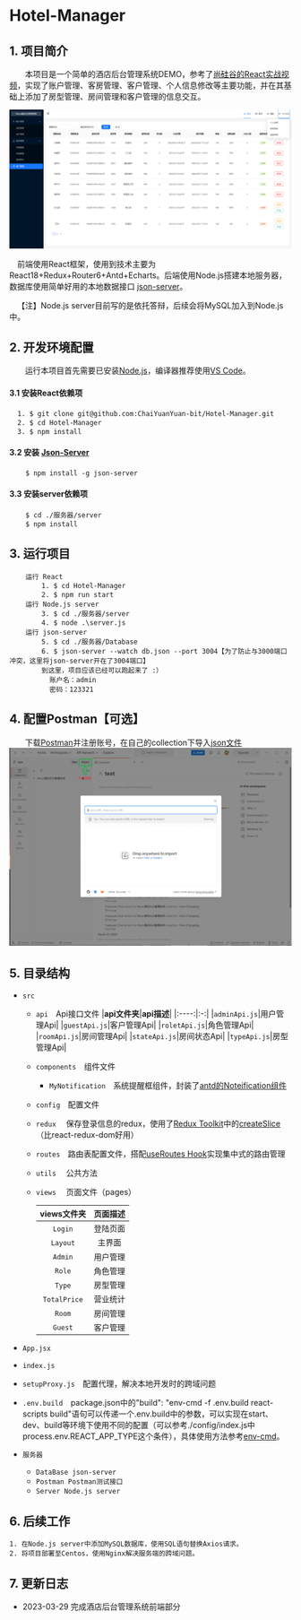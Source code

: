 # **Hotel-Manager**
## **1. 项目简介**
&emsp;&emsp;本项目是一个简单的酒店后台管理系统DEMO，参考了[尚硅谷的React实战视频](https://www.bilibili.com/video/BV1HM41127ts?p=1&vd_source=b663bb0bb5b26e2d0fa24f08657f6478)，实现了账户管理、客房管理、客户管理、个人信息修改等主要功能，并在其基础上添加了房型管理、房间管理和客户管理的信息交互。

![项目预览](./images/demo.png)

 &emsp;前端使用React框架，使用到技术主要为React18+Redux+Router6+Antd+Echarts。后端使用Node.js搭建本地服务器，数据库使用简单好用的本地数据接口 [json-server](https://github.com/typicode/json-server)。
 
&emsp;【注】Node.js server目前写的是依托答辩，后续会将MySQL加入到Node.js中。

## **2. 开发环境配置**
&emsp;&emsp;运行本项目首先需要已安装[Node.js](https://nodejs.org/en)，编译器推荐使用[VS Code](https://code.visualstudio.com/)。
#### **3.1 安装React依赖项** 
      1. $ git clone git@github.com:ChaiYuanYuan-bit/Hotel-Manager.git
      2. $ cd Hotel-Manager
      3. $ npm install
#### **3.2 安装 [Json-Server](https://github.com/typicode/json-server)**
        $ npm install -g json-server
#### **3.3 安装server依赖项** 
        $ cd ./服务器/server
        $ npm install
## **3. 运行项目**
        运行 React
            1. $ cd Hotel-Manager
            2. $ npm run start
        运行 Node.js server
            3. $ cd ./服务器/server
            4. $ node .\server.js
        运行 json-server
            5. $ cd ./服务器/Database
            6. $ json-server --watch db.json --port 3004【为了防止与3000端口冲突，这里将json-server开在了3004端口】
            到这里，项目应该已经可以跑起来了 :）
              账户名：admin
              密码：123321
## **4. 配置Postman【可选】**
&emsp;&emsp;下载[Postman](https://www.postman.com/)并注册账号，在自己的collection下导入[json文件](./服务器/Postman)
![](./images/postman.png)

## **5. 目录结构**
- `src`
  
  - `api`&emsp;Api接口文件
    |**api文件夹**|**api描述**|
    |:----:|:-:|
    |`adminApi.js`|用户管理Api|
    |`guestApi.js`|客户管理Api|
    |`roletApi.js`|角色管理Api|
    |`roomApi.js`|房间管理Api|
    |`stateApi.js`|房间状态Api|
    |`typeApi.js`|房型管理Api|
  
  - `components`&emsp;组件文件
    
    - `MyNotification`&emsp;系统提醒框组件，封装了[antd的Noteification组件](https://ant.design/components/notification-cn#notificationconfig)
  - `config`&emsp;配置文件
  - `redux` &emsp;保存登录信息的redux，使用了[Redux Toolkit](https://redux-toolkit.js.org/)中的[createSlice](https://redux-toolkit.js.org/api/createSlice)（比react-redux-dom好用）
  - `routes`&emsp;路由表配置文件，搭配[useRoutes Hook](https://reactrouter.com/en/main/hooks/use-routes#useroutes)实现集中式的路由管理
  - `utils`  &emsp;公共方法
  - `views` &emsp;页面文件（pages）
    
    |**views文件夹**|**页面描述**|
    |:----:|:-:|
    |`Login`|登陆页面|
    |`Layout`|主界面|
    |`Admin`|用户管理|
    |`Role`|角色管理|
    |`Type`|房型管理|
    |`TotalPrice`|营业统计|
    |`Room`|房间管理|
    |`Guest`|客户管理|
- `App.jsx`
- `index.js`
- `setupProxy.js`&emsp;配置代理，解决本地开发时的跨域问题
- `.env.build`&emsp;package.json中的"build": "env-cmd -f .env.build react-scripts build"语句可以传递一个.env.build中的参数，可以实现在start、dev、build等环境下使用不同的配置（可以参考./config/index.js中process.env.REACT_APP_TYPE这个条件），具体使用方法参考[env-cmd](https://www.gingerdoc.com/tutorials/nodejs-take-command-with-env-cmd)。
- `服务器`
  
  - `DataBase json-server`
  - `Postman Postman测试接口`
  - `Server Node.js server`
## **6. 后续工作**
    1. 在Node.js server中添加MySQL数据库，使用SQL语句替换Axios请求。
    2. 将项目部署至Centos，使用Nginx解决服务端的跨域问题。
## **7. 更新日志**
- 2023-03-29 完成酒店后台管理系统前端部分
